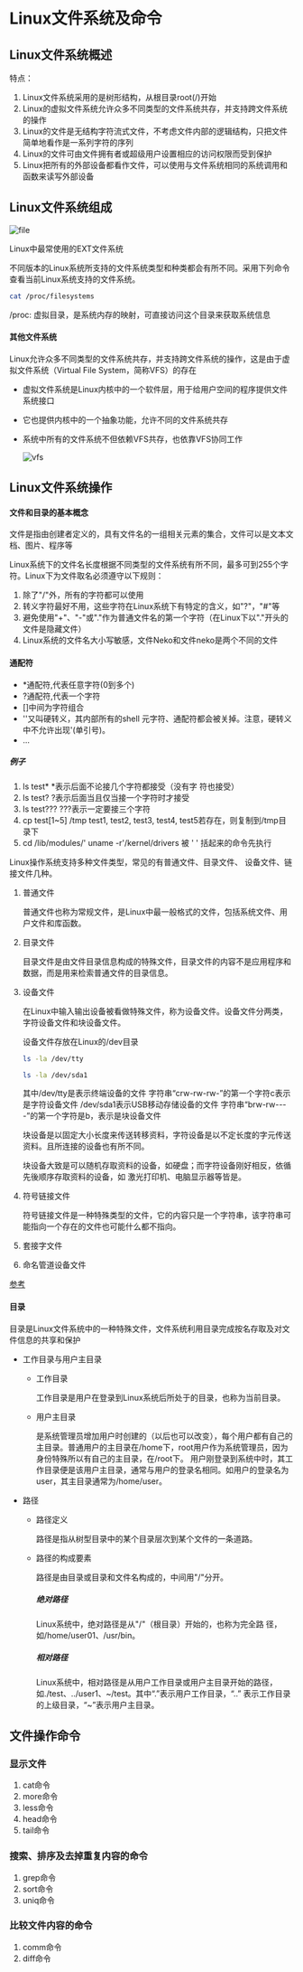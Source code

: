 # Linux文件系统及命令

## Linux文件系统概述

特点：

1. Linux文件系统采用的是树形结构，从根目录root(/)开始
2. Linux的虚拟文件系统允许众多不同类型的文件系统共存，并支持跨文件系统的操作
3. Linux的文件是无结构字符流式文件，不考虑文件内部的逻辑结构，只把文件简单地看作是一系列字符的序列
4. Linux的文件可由文件拥有者或超级用户设置相应的访问权限而受到保护
5. Linux把所有的外部设备都看作文件，可以使用与文件系统相同的系统调用和函数来读写外部设备

## Linux文件系统组成

![file](./Cmd/file.jpg)

Linux中最常使用的EXT文件系统

不同版本的Linux系统所支持的文件系统类型和种类都会有所不同。采用下列命令查看当前Linux系统支持的文件系统。

```bash
cat /proc/filesystems
```

/proc: 虚拟目录，是系统内存的映射，可直接访问这个目录来获取系统信息

#### 其他文件系统

Linux允许众多不同类型的文件系统共存，并支持跨文件系统的操作，这是由于虚拟文件系统（Virtual File System，简称VFS）的存在

- 虚拟文件系统是Linux内核中的一个软件层，用于给用户空间的程序提供文件系统接口

- 它也提供内核中的一个抽象功能，允许不同的文件系统共存

- 系统中所有的文件系统不但依赖VFS共存，也依靠VFS协同工作

  ![vfs](./Cmd/vfs.png)

## Linux文件系统操作

#### 文件和目录的基本概念

文件是指由创建者定义的，具有文件名的一组相关元素的集合，文件可以是文本文档、图片、程序等

Linux系统下的文件名长度根据不同类型的文件系统有所不同，最多可到255个字符。Linux下为文件取名必须遵守以下规则：

1. 除了"/"外，所有的字符都可以使用
2. 转义字符最好不用，这些字符在Linux系统下有特定的含义，如"?"，"#"等
3. 避免使用"+"、"-"或"."作为普通文件名的第一个字符（在Linux下以"."开头的文件是隐藏文件）
4. Linux系统的文件名大小写敏感，文件Neko和文件neko是两个不同的文件

#### 通配符

- *通配符,代表任意字符(0到多个)
- ?通配符,代表一个字符
- []中间为字符组合
- ''又叫硬转义，其内部所有的shell 元字符、通配符都会被关掉。注意，硬转义中不允许出现'(单引号)。
- ...

##### 例子

1. ls test* *表示后面不论接几个字符都接受（没有字
   符也接受）
2. ls test? ?表示后面当且仅当接一个字符时才接受
3. ls test??? ???表示一定要接三个字符
4. cp test[1~5] /tmp test1, test2, test3, test4, test5若存在，则复制到/tmp目录下
5. cd /lib/modules/' uname -r'/kernel/drivers
   被 ' ' 括起来的命令先执行

Linux操作系统支持多种文件类型，常见的有普通文件、目录文件、
设备文件、链接文件几种。

1. 普通文件

   普通文件也称为常规文件，是Linux中最一般格式的文件，包括系统文件、用户文件和库函数。

2. 目录文件

   目录文件是由文件目录信息构成的特殊文件，目录文件的内容不是应用程序和数据，而是用来检索普通文件的目录信息。

3. 设备文件

   在Linux中输入输出设备被看做特殊文件，称为设备文件。设备文件分两类，字符设备文件和块设备文件。

   设备文件存放在Linux的/dev目录

   ```bash
   ls -la /dev/tty
   ```

   ```bash
   ls -la /dev/sda1
   ```

   其中/dev/tty是表示终端设备的文件
   字符串“crw-rw-rw-”的第一个字符c表示是字符设备文件
   /dev/sda1表示USB移动存储设备的文件
   字符串“brw-rw----”的第一个字符是b，表示是块设备文件

   块设备是以固定大小长度来传送转移资料，字符设备是以不定长度的字元传送资料。且所连接的设备也有所不同。

   块设备大致是可以随机存取资料的设备，如硬盘；而字符设备刚好相反，依循先後顺序存取资料的设备，如 激光打印机、电脑显示器等皆是。

4. 符号链接文件

   符号链接文件是一种特殊类型的文件，它的内容只是一个字符串，该字符串可能指向一个存在的文件也可能什么都不指向。

5. 套接字文件

6. 命名管道设备文件

[参考](https://www.cnblogs.com/f-ck-need-u/p/10430642.html)

#### 目录

目录是Linux文件系统中的一种特殊文件，文件系统利用目录完成按名存取及对文件信息的共享和保护

- 工作目录与用户主目录

  - 工作目录

    工作目录是用户在登录到Linux系统后所处于的目录，也称为当前目录。

  - 用户主目录

    是系统管理员增加用户时创建的（以后也可以改变），每个用户都有自己的主目录。普通用户的主目录在/home下，root用户作为系统管理员，因为身份特殊所以有自己的主目录，在/root下。
    用户刚登录到系统中时，其工作目录便是该用户主目录，通常与用户的登录名相同。如用户的登录名为user，其主目录通常为/home/user。

- 路径

  - 路径定义

    路径是指从树型目录中的某个目录层次到某个文件的一条道路。

  - 路径的构成要素

    路径是由目录或目录和文件名构成的，中间用"/"分开。

    ##### 绝对路径

    Linux系统中，绝对路径是从"/"（根目录）开始的，也称为完全路
    径，如/home/user01、/usr/bin。

    ##### 相对路径

    Linux系统中，相对路径是从用户工作目录或用户主目录开始的路径，如./test、../user1、\~/test。其中“.”表示用户工作目录，“..” 表示工作目录的上级目录，“~”表示用户主目录。

## 文件操作命令

### 显示文件

1. cat命令
2. more命令
3. less命令
4. head命令
5. tail命令

### 搜索、排序及去掉重复内容的命令

1. grep命令
2. sort命令
3. uniq命令

### 比较文件内容的命令

1. comm命令
2. diff命令